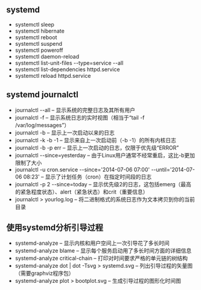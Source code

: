 ## systemd
- systemctl sleep
- systemctl hibernate
- systemctl reboot
- systemctl suspend
- systemctl poweroff
- systemctl daemon-reload
- systemctl list-unit-files --type=service --all
- systemctl list-dependencies httpd.service
- systemctl reload httpd.service

## systemd journalctl
- journalctl --all – 显示系统的完整日志及其所有用户
- journalctl -f – 显示系统日志的实时视图（相当于“tail -f /var/log/messages”）
- journalctl -b – 显示上一次启动以来的日志
- journalctl -k -b -1 – 显示来自上一次启动前（-b -1）的所有内核日志
- journalctl -b -p err – 显示上一次启动的日志，仅限于优先级“ERROR”
- journalctl --since=yesterday – 由于Linux用户通常不经常重启，这比-b更加限制了大小
- journalctl -u cron.service --since='2014-07-06 07:00' --until='2014-07-06 08:23' – 显示了计划任务（cron）在指定时间段的日志
- journalctl -p 2 --since=today – 显示优先级2的日志，这包括emerg（最高的紧急程度状态）、alert（紧急状态）和crit（重要信息）
- journalctl > yourlog.log – 将二进制格式的系统日志作为文本拷贝到你的当前目录

## 使用systemd分析引导过程
- systemd-analyze – 显示内核和用户空间上一次引导花了多长时间
- systemd-analyze blame – 显示每个服务启动用了多长时间方面的详细信息
- systemd-analyze critical-chain – 打印对时间要求严格的单元链的树结构
- systemd-analyze dot | dot -Tsvg > systemd.svg – 列出引导过程的矢量图（需要graphviz程序包）
- systemd-analyze plot > bootplot.svg – 生成引导过程的图形化时间图
